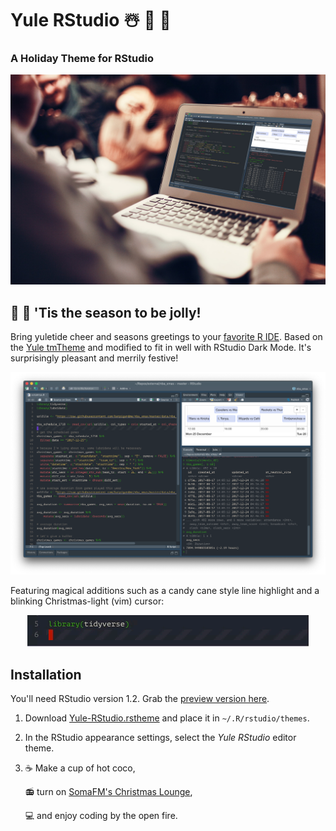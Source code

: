 # Yule RStudio &#x2603;&#xFE0F; &#x1F384; &#x1F381;

### A Holiday Theme for RStudio

![](images/mockup-rstudio.jpg)

## &#x1F385; &#x1F936; 'Tis the season to be jolly!

Bring yuletide cheer and seasons greetings to your [favorite R IDE](https://rstudio.com). Based on the [Yule tmTheme](https://tmtheme-editor.herokuapp.com/#!/editor/theme/Yule) and modified to fit in well with RStudio Dark Mode. It's surprisingly pleasant and merrily festive!

![](images/floating-rstudio.png)

Featuring magical additions such as a candy cane style line highlight and a blinking Christmas-light (vim) cursor:

<p align="center"><img src="images/blinking-cursor.gif"/></p>

## Installation

You'll need RStudio version 1.2. Grab the [preview version here](https://www.rstudio.com/products/rstudio/download/preview/).

1. Download [Yule-RStudio.rstheme](Yule-RStudio.rstheme) and place it in `~/.R/rstudio/themes`. 

2. In the RStudio appearance settings, select the _Yule RStudio_ editor theme. 

3. &#x2615; Make a cup of hot coco,

    &#x1F4FB; turn on [SomaFM's Christmas Lounge](https://somafm.com/christmas/), 
    
    &#x1F4BB; and enjoy coding by the open fire.
